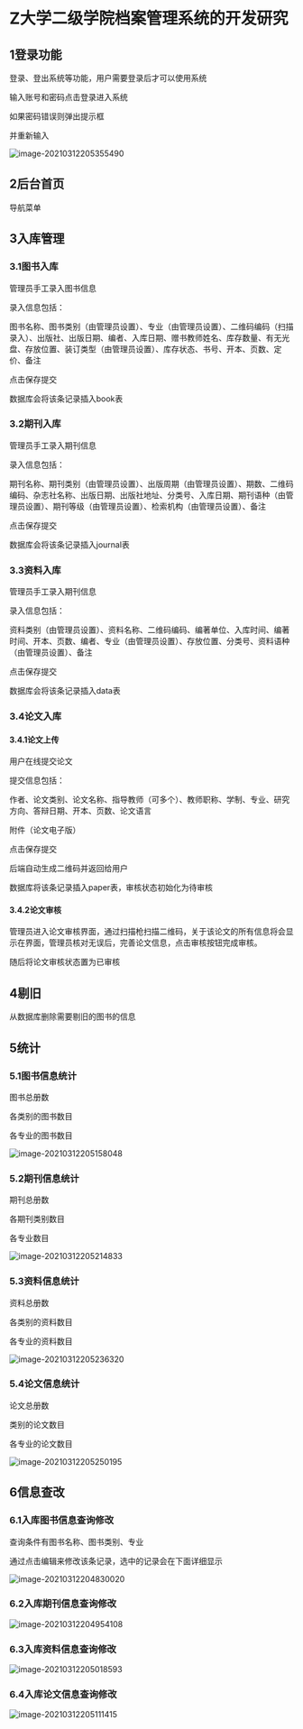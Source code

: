 # Z大学二级学院档案管理系统的开发研究

## 1登录功能

登录、登出系统等功能，用户需要登录后才可以使用系统

输入账号和密码点击登录进入系统

如果密码错误则弹出提示框

并重新输入

![image-20210312205355490](学院档案室资料管理系统.assets/image-20210312205355490.png)

## 2后台首页

导航菜单

## 3入库管理

### 3.1图书入库

管理员手工录入图书信息

录入信息包括：

图书名称、图书类别（由管理员设置）、专业（由管理员设置）、二维码编码（扫描录入）、出版社、出版日期、编者、入库日期、赠书教师姓名、库存数量、有无光盘、存放位置、装订类型（由管理员设置）、库存状态、书号、开本、页数、定价、备注

点击保存提交

数据库会将该条记录插入book表

### 3.2期刊入库

管理员手工录入期刊信息

录入信息包括：

期刊名称、期刊类别（由管理员设置）、出版周期（由管理员设置）、期数、二维码编码、杂志社名称、出版日期、出版社地址、分类号、入库日期、期刊语种（由管理员设置）、期刊等级（由管理员设置）、检索机构（由管理员设置）、备注

点击保存提交

数据库会将该条记录插入journal表

###  3.3资料入库

管理员手工录入期刊信息

录入信息包括：

资料类别（由管理员设置）、资料名称、二维码编码、编著单位、入库时间、编著时间、开本、页数、编者、专业（由管理员设置）、存放位置、分类号、资料语种（由管理员设置）、备注

点击保存提交

数据库会将该条记录插入data表

### 3.4论文入库

#### 3.4.1论文上传

用户在线提交论文

提交信息包括：

作者、论文类别、论文名称、指导教师（可多个）、教师职称、学制、专业、研究方向、答辩日期、开本、页数、论文语言

附件（论文电子版）

点击保存提交

后端自动生成二维码并返回给用户

数据库将该条记录插入paper表，审核状态初始化为待审核

#### 3.4.2论文审核

管理员进入论文审核界面，通过扫描枪扫描二维码，关于该论文的所有信息将会显示在界面，管理员核对无误后，完善论文信息，点击审核按钮完成审核。

随后将论文审核状态置为已审核

## 4剔旧

从数据库删除需要剔旧的图书的信息

## 5统计

### 5.1图书信息统计

图书总册数

各类别的图书数目

各专业的图书数目

![image-20210312205158048](学院档案室资料管理系统.assets/image-20210312205158048.png)

### 5.2期刊信息统计

期刊总册数

各期刊类别数目

各专业数目

![image-20210312205214833](学院档案室资料管理系统.assets/image-20210312205214833.png)

### 5.3资料信息统计

资料总册数

各类别的资料数目

各专业的资料数目

![image-20210312205236320](学院档案室资料管理系统.assets/image-20210312205236320.png)

### 5.4论文信息统计

论文总册数

类别的论文数目

各专业的论文数目

![image-20210312205250195](学院档案室资料管理系统.assets/image-20210312205250195.png)

## 6信息查改

### 6.1入库图书信息查询修改

查询条件有图书名称、图书类别、专业

通过点击编辑来修改该条记录，选中的记录会在下面详细显示

![image-20210312204830020](学院档案室资料管理系统.assets/image-20210312204830020.png)

### 6.2入库期刊信息查询修改

![image-20210312204954108](学院档案室资料管理系统.assets/image-20210312204954108.png)

### 6.3入库资料信息查询修改

![image-20210312205018593](学院档案室资料管理系统.assets/image-20210312205018593.png)

### 6.4入库论文信息查询修改

![image-20210312205111415](学院档案室资料管理系统.assets/image-20210312205111415.png)
